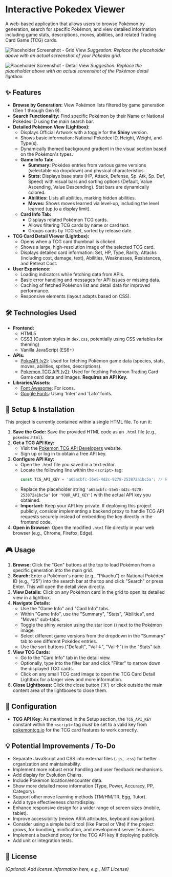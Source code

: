 # Interactive Pokedex Viewer

A web-based application that allows users to browse Pokémon by generation, search for specific Pokémon, and view detailed information including game stats, descriptions, moves, abilities, and related Trading Card Game (TCG) cards.

![Placeholder Screenshot - Grid View](https://via.placeholder.com/600x400.png?text=Pokedex+Grid+View+Screenshot)
_Suggestion: Replace the placeholder above with an actual screenshot of your Pokedex grid._

![Placeholder Screenshot - Detail View](https://via.placeholder.com/600x400.png?text=Pokemon+Detail+View+Screenshot)
_Suggestion: Replace the placeholder above with an actual screenshot of the Pokémon detail lightbox._

## ✨ Features

* **Browse by Generation:** View Pokémon lists filtered by game generation (Gen 1 through Gen 9).
* **Search Functionality:** Find specific Pokémon by their Name or National Pokédex ID using the main search bar.
* **Detailed Pokémon View (Lightbox):**
    * Displays Official Artwork with a toggle for the **Shiny** version.
    * Shows basic information: National Pokédex ID, Height, Weight, and Type(s).
    * Dynamically themed background gradient in the visual section based on the Pokémon's types.
    * **Game Info Tab:**
        * **Summary:** Pokédex entries from various game versions (selectable via dropdown) and physical characteristics.
        * **Stats:** Displays base stats (HP, Attack, Defense, Sp. Atk, Sp. Def, Speed) with visual bars and sorting options (Default, Value Ascending, Value Descending). Stat bars are dynamically colored.
        * **Abilities:** Lists all abilities, marking hidden abilities.
        * **Moves:** Shows moves learned via level-up, including the level learned (up to a display limit).
    * **Card Info Tab:**
        * Displays related Pokémon TCG cards.
        * Allows filtering TCG cards by name or card text.
        * Groups cards by TCG set, sorted by release date.
* **TCG Card Detail Viewer (Lightbox):**
    * Opens when a TCG card thumbnail is clicked.
    * Shows a large, high-resolution image of the selected TCG card.
    * Displays detailed card information: Set, HP, Type, Rarity, Attacks (including cost, damage, text), Abilities, Weaknesses, Resistances, and Retreat Cost.
* **User Experience:**
    * Loading indicators while fetching data from APIs.
    * Basic error handling and messages for API issues or missing data.
    * Caching of fetched Pokémon list and detail data for improved performance.
    * Responsive elements (layout adapts based on CSS).

## 🛠️ Technologies Used

* **Frontend:**
    * HTML5
    * CSS3 (Custom styles in `dex.css`, potentially using CSS variables for theming)
    * Vanilla JavaScript (ES6+)
* **APIs:**
    * [PokeAPI (v2)](https://pokeapi.co/): Used for fetching Pokémon game data (species, stats, moves, abilities, sprites, descriptions).
    * [Pokemon TCG API (v2)](https://pokemontcg.io/): Used for fetching Pokémon Trading Card Game card data and images. **Requires an API Key.**
* **Libraries/Assets:**
    * [Font Awesome](https://fontawesome.com/): For icons.
    * [Google Fonts](https://fonts.google.com/): Using 'Inter' and 'Lato' fonts.

## 🚀 Setup & Installation

This project is currently contained within a single HTML file. To run it:

1.  **Save the Code:** Save the provided HTML code as an `.html` file (e.g., `pokedex.html`).
2.  **Get a TCG API Key:**
    * Visit the [Pokemon TCG API Developers](https://dev.pokemontcg.io/) website.
    * Sign up or log in to obtain a free API key.
3.  **Configure API Key:**
    * Open the `.html` file you saved in a text editor.
    * Locate the following line within the `<script>` tag:
        ```javascript
        const TCG_API_KEY = 'a65acbfc-55e5-4d2c-9278-253872a1bc5a'; // Replace with your key
        ```
    * Replace the placeholder string `'a65acbfc-55e5-4d2c-9278-253872a1bc5a'` (or `'YOUR_API_KEY'`) with the actual API key you obtained.
    * **Important:** Keep your API key private. If deploying this project publicly, consider implementing a backend proxy to handle TCG API requests securely instead of embedding the key directly in the frontend code.
4.  **Open in Browser:** Open the modified `.html` file directly in your web browser (e.g., Chrome, Firefox, Edge).

## 🎮 Usage

1.  **Browse:** Click the "Gen" buttons at the top to load Pokémon from a specific generation into the main grid.
2.  **Search:** Enter a Pokémon's name (e.g., "Pikachu") or National Pokédex ID (e.g., "25") into the search bar at the top and click "Search" or press Enter. This will open the detail view directly.
3.  **View Details:** Click on any Pokémon card in the grid to open its detailed view in a lightbox.
4.  **Navigate Details:**
    * Use the "Game Info" and "Card Info" tabs.
    * Within "Game Info", use the "Summary", "Stats", "Abilities", and "Moves" sub-tabs.
    * Toggle the shiny version using the star icon (<i class="fas fa-star"></i>) next to the Pokémon image.
    * Select different game versions from the dropdown in the "Summary" tab to see different Pokédex entries.
    * Use the sort buttons ("Default", "Val ↓", "Val ↑") in the "Stats" tab.
5.  **View TCG Cards:**
    * Go to the "Card Info" tab in the detail view.
    * Optionally, type into the filter bar and click "Filter" to narrow down the displayed TCG cards.
    * Click on any small TCG card image to open the TCG Card Detail Lightbox for a larger view and more information.
6.  **Close Lightboxes:** Click the close button ('X') or click outside the main content area of the lightboxes to close them.

## 📝 Configuration

* **TCG API Key:** As mentioned in the Setup section, the `TCG_API_KEY` constant within the `<script>` tag *must* be set to a valid key from [pokemontcg.io](https://dev.pokemontcg.io/) for the TCG card features to work correctly.

## 💡 Potential Improvements / To-Do

* Separate JavaScript and CSS into external files (`.js`, `.css`) for better organization and maintainability.
* Implement more robust error handling and user feedback mechanisms.
* Add display for Evolution Chains.
* Include Pokémon location/encounter data.
* Show more detailed move information (Type, Power, Accuracy, PP, Category).
* Support other move learning methods (TM/HM/TR, Egg, Tutor).
* Add a type effectiveness chart/display.
* Enhance responsive design for a wider range of screen sizes (mobile, tablet).
* Improve accessibility (review ARIA attributes, keyboard navigation).
* Consider using a simple build tool (like Parcel or Vite) if the project grows, for bundling, minification, and development server features.
* Implement a backend proxy for the TCG API key if deploying publicly.
* Add unit or integration tests.

## 📄 License

*(Optional: Add license information here, e.g., MIT License)*